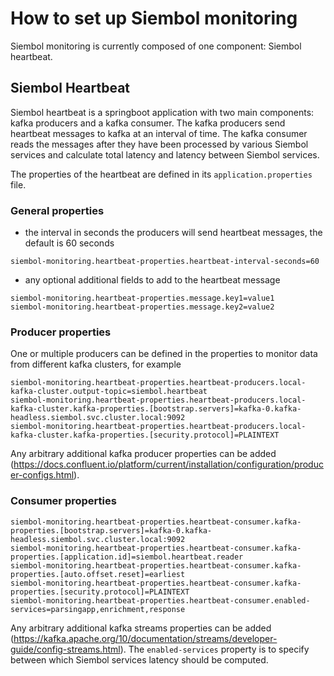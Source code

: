 # How to set up Siembol monitoring
Siembol monitoring is currently composed of one component: Siembol heartbeat.

## Siembol Heartbeat
Siembol heartbeat is a springboot application with two main components: kafka producers and a kafka consumer. The kafka producers send heartbeat messages to kafka at an interval of time.  The kafka consumer reads the messages after they have been processed by various Siembol services and calculate total latency and latency between Siembol services.  

The properties of the heartbeat are defined in its `application.properties` file.

### General properties
- the interval in seconds the producers will send heartbeat messages, the default is 60 seconds
```properties
siembol-monitoring.heartbeat-properties.heartbeat-interval-seconds=60
```
- any optional additional fields to add to the heartbeat message
```properties
siembol-monitoring.heartbeat-properties.message.key1=value1
siembol-monitoring.heartbeat-properties.message.key2=value2
```

### Producer properties
One or multiple producers can be defined in the properties to monitor data from different kafka clusters, for example

```properties
siembol-monitoring.heartbeat-properties.heartbeat-producers.local-kafka-cluster.output-topic=siembol.heartbeat
siembol-monitoring.heartbeat-properties.heartbeat-producers.local-kafka-cluster.kafka-properties.[bootstrap.servers]=kafka-0.kafka-headless.siembol.svc.cluster.local:9092
siembol-monitoring.heartbeat-properties.heartbeat-producers.local-kafka-cluster.kafka-properties.[security.protocol]=PLAINTEXT
```
Any arbitrary additional kafka producer properties can be added (https://docs.confluent.io/platform/current/installation/configuration/producer-configs.html).

### Consumer properties
```properties
siembol-monitoring.heartbeat-properties.heartbeat-consumer.kafka-properties.[bootstrap.servers]=kafka-0.kafka-headless.siembol.svc.cluster.local:9092
siembol-monitoring.heartbeat-properties.heartbeat-consumer.kafka-properties.[application.id]=siembol.heartbeat.reader
siembol-monitoring.heartbeat-properties.heartbeat-consumer.kafka-properties.[auto.offset.reset]=earliest
siembol-monitoring.heartbeat-properties.heartbeat-consumer.kafka-properties.[security.protocol]=PLAINTEXT
siembol-monitoring.heartbeat-properties.heartbeat-consumer.enabled-services=parsingapp,enrichment,response
```
Any arbitrary additional kafka streams properties can be added (https://kafka.apache.org/10/documentation/streams/developer-guide/config-streams.html).
The `enabled-services` property is to specify between which Siembol services latency should be computed.


